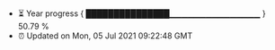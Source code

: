 - ⏳ Year progress { ███████████████▁▁▁▁▁▁▁▁▁▁▁▁▁▁▁ } 50.79 %
- ⏰ Updated on Mon, 05 Jul 2021 09:22:48 GMT

